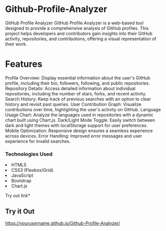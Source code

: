 # Github-Profile-Analyzer
GitHub Profile Analyzer GitHub Profile Analyzer is a web-based tool designed to provide a comprehensive analysis of GitHub profiles. This project helps developers and contributors gain insights into their GitHub activity, repositories, and contributions, offering a visual representation of their work.

<h1>Features</h1
<p>Profile Overview: Display essential information about the user's GitHub profile, including their bio, followers, following, and public repositories.
Repository Details: Access detailed information about individual repositories, including the number of stars, forks, and recent activity.
Search History: Keep track of previous searches with an option to clear history and revisit past queries.
User Contribution Graph: Visualize contributions over time, highlighting the user's activity on GitHub.
Language Usage Chart: Analyze the languages used in repositories with a dynamic chart built using Chart.js.
Dark/Light Mode Toggle: Easily switch between dark and light themes with localStorage support for user preferences.
Mobile Optimization: Responsive design ensures a seamless experience across devices.
Error Handling: Improved error messages and user experience for invalid searches.</p>

<h3>Technologies Used</h3>

<li>HTML5</li>
<li>CSS3 (Flexbox/Grid)</li>
<li>JavaScript</li>
<li>Bootstrap</li>
<li>Chart.js</li>

Try out link*
## Try it Out
https://yourusername.github.io/Github-Profile-Analyzer/



